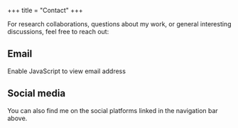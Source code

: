 +++
title = "Contact"
+++

For research collaborations, questions about my work, or general interesting discussions, feel free to reach out:

## Email

<span id="email-contact">
    <noscript>Enable JavaScript to view email address</noscript>
</span>

<script>
document.addEventListener('DOMContentLoaded', function() {
    const parts = ['fg', 'filippo', 'guerranti', 'com'];
    const email = parts[0] + '@' + parts[1] + parts[2] + '.' + parts[3];
    const emailElement = document.getElementById('email-contact');
    emailElement.innerHTML = '<a href="mailto:' + email + '">' + email + '</a>';
});
</script>

## Social media

You can also find me on the social platforms linked in the navigation bar above.